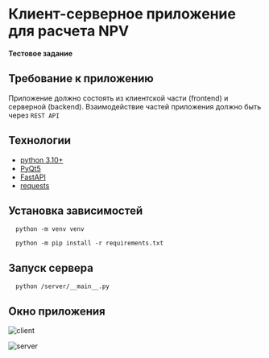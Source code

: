 # Клиент-серверное приложение для расчета NPV
****Тестовое задание****

## Требование к приложению
Приложение должно состоять из клиентской части (frontend) и серверной (backend). Взаимодействие частей приложения должно быть через `REST API`

## Технологии
* [python 3.10+](https://www.python.org/)
* [PyQt5](https://github.com/PyQt5)
* [FastAPI](https://github.com/tiangolo/fastapi)
* [requests](https://github.com/psf/requests)

## Установка зависимостей
```console
  python -m venv venv
```
```console
  python -m pip install -r requirements.txt
```

## Запуск сервера
```console
  python /server/__main__.py
```

## Окно приложения

![client](https://i.imgur.com/JmEcxY0.jpeg)

![server](https://i.imgur.com/kvoON64.jpeg)
